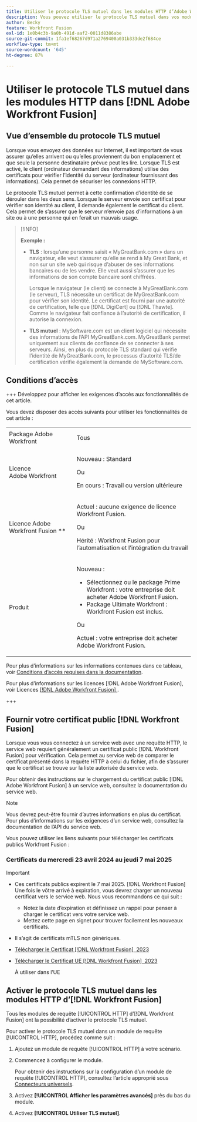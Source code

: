 ```yaml
---
title: Utiliser le protocole TLS mutuel dans les modules HTTP d’Adobe Workfront Fusion
description: Vous pouvez utiliser le protocole TLS mutuel dans vos modules HTTP d’Adobe Workfront Fusion, ce qui permet aux deux côtés de la transaction d’information de vérifier l’identité de l’autre.
author: Becky
feature: Workfront Fusion
exl-id: 1e0b4c3b-9a0b-491d-aaf2-0011d8386abe
source-git-commit: 1fa1ef68267d971a2769400a031b333de2f684ce
workflow-type: tm+mt
source-wordcount: '645'
ht-degree: 87%

---
```


# Utiliser le protocole TLS mutuel dans les modules HTTP dans [!DNL Adobe Workfront Fusion]

## Vue d’ensemble du protocole TLS mutuel

Lorsque vous envoyez des données sur Internet, il est important de vous assurer qu’elles arrivent ou qu’elles proviennent du bon emplacement et que seule la personne destinataire prévue peut les lire. Lorsque TLS est activé, le client (ordinateur demandant des informations) utilise des certificats pour vérifier l’identité du serveur (ordinateur fournissant des informations). Cela permet de sécuriser les connexions HTTP.

Le protocole TLS mutuel permet à cette confirmation d’identité de se dérouler dans les deux sens. Lorsque le serveur envoie son certificat pour vérifier son identité au client, il demande également le certificat du client. Cela permet de s’assurer que le serveur n’envoie pas d’informations à un site ou à une personne qui en ferait un mauvais usage.

>[!INFO]
>
>**Exemple :**
>
>* **TLS** : lorsqu’une personne saisit « MyGreatBank.com » dans un navigateur, elle veut s’assurer qu’elle se rend à My Great Bank, et non sur un site web qui risque d’abuser de ses informations bancaires ou de les vendre. Elle veut aussi s’assurer que les informations de son compte bancaire sont chiffrées.
>
>   Lorsque le navigateur (le client) se connecte à MyGreatBank.com (le serveur), TLS nécessite un certificat de MyGreatBank.com pour vérifier son identité. Le certificat est fourni par une autorité de certification, telle que [!DNL DigiCert] ou [!DNL Thawte]. Comme le navigateur fait confiance à l’autorité de certification, il autorise la connexion.
>
>* **TLS mutuel** : MySoftware.com est un client logiciel qui nécessite des informations de l’API MyGreatBank.com. MyGreatBank permet uniquement aux clients de confiance de se connecter à ses serveurs. Ainsi, en plus du protocole TLS standard qui vérifie l’identité de MyGreatBank.com, le processus d’autorité TLS/de certification vérifie également la demande de MySoftware.com.

## Conditions d’accès

+++ Développez pour afficher les exigences d’accès aux fonctionnalités de cet article.

Vous devez disposer des accès suivants pour utiliser les fonctionnalités de cet article :

<table style="table-layout:auto">
 <col> 
 <col> 
 <tbody> 
  <tr> 
   <td role="rowheader">Package Adobe Workfront</td> 
   <td> <p>Tous</p> </td> 
  </tr> 
  <tr data-mc-conditions=""> 
   <td role="rowheader">Licence Adobe Workfront</td> 
   <td> <p>Nouveau : Standard</p><p>Ou</p><p>En cours : Travail ou version ultérieure</p> </td> 
  </tr> 
  <tr> 
   <td role="rowheader">Licence Adobe Workfront Fusion **</td> 
   <td>
   <p>Actuel : aucune exigence de licence Workfront Fusion.</p>
   <p>Ou</p>
   <p>Hérité : Workfront Fusion pour l’automatisation et l’intégration du travail </p>
   </td> 
  </tr> 
  <tr> 
   <td role="rowheader">Produit</td> 
   <td>
   <p>Nouveau :</p> <ul><li>Sélectionnez ou le package Prime Workfront : votre entreprise doit acheter Adobe Workfront Fusion.</li><li>Package Ultimate Workfront : Workfront Fusion est inclus.</li></ul>
   <p>Ou</p>
   <p>Actuel : votre entreprise doit acheter Adobe Workfront Fusion.</p>
   </td> 
  </tr>
 </tbody> 
</table>

Pour plus d’informations sur les informations contenues dans ce tableau, voir [Conditions d’accès requises dans la documentation](/help/workfront-fusion/references/licenses-and-roles/access-level-requirements-in-documentation.md).

Pour plus d’informations sur les licences [!DNL Adobe Workfront Fusion], voir Licences [[!DNL Adobe Workfront Fusion] ](/help/workfront-fusion/set-up-and-manage-workfront-fusion/licensing-operations-overview/license-automation-vs-integration.md).

+++

## Fournir votre certificat public [!DNL Workfront Fusion]

Lorsque vous vous connectez à un service web avec une requête HTTP, le service web requiert généralement un certificat public [!DNL Workfront Fusion] pour vérification. Cela permet au service web de comparer le certificat présenté dans la requête HTTP à celui du fichier, afin de s’assurer que le certificat se trouve sur la liste autorisée du service web.

Pour obtenir des instructions sur le chargement du certificat public [!DNL Adobe Workfront Fusion] à un service web, consultez la documentation du service web.

>[!NOTE]
>
>Vous devrez peut-être fournir d’autres informations en plus du certificat. Pour plus d’informations sur les exigences d’un service web, consultez la documentation de l’API du service web.

Vous pouvez utiliser les liens suivants pour télécharger les certificats publics Workfront Fusion :

### Certificats du mercredi 23 avril 2024 au jeudi 7 mai 2025

>[!IMPORTANT]
>
>* Ces certificats publics  expirent le 7 mai 2025. [!DNL Workfront Fusion] Une fois le vôtre arrivé à expiration, vous devrez charger un nouveau certificat vers le service web. Nous vous recommandons ce qui suit :
>
>   * Notez la date d’expiration et définissez un rappel pour penser à charger le certificat vers votre service web.
>   * Mettez cette page en signet pour trouver facilement les nouveaux certificats.
>
>* Il s’agit de certificats mTLS non génériques.

* [Télécharger le Certificat  [!DNL Workfront Fusion]  2023](/help/workfront-fusion/references/apps-and-modules/universal-connectors/assets/fusion-prod-us-mtls-certificate.pem)
* [Télécharger le Certificat UE  [!DNL Workfront Fusion]  2023](/help/workfront-fusion/references/apps-and-modules/universal-connectors/assets/fusion-prod-eu-mtls-certificate.pem)

  À utiliser dans l’UE


## Activer le protocole TLS mutuel dans les modules HTTP d’[!DNL Workfront Fusion]

Tous les modules de requête [!UICONTROL HTTP] d’[!DNL Workfront Fusion] ont la possibilité d’activer le protocole TLS mutuel.

Pour activer le protocole TLS mutuel dans un module de requête [!UICONTROL HTTP], procédez comme suit :

1. Ajoutez un module de requête [!UICONTROL HTTP] à votre scénario.
1. Commencez à configurer le module.

   Pour obtenir des instructions sur la configuration d’un module de requête [!UICONTROL HTTP], consultez l’article approprié sous [Connecteurs universels](/help/workfront-fusion/references/apps-and-modules/apps-and-modules-toc.md#universal-connectors).

1. Activez **[!UICONTROL Afficher les paramètres avancés]** près du bas du module.
1. Activez **[!UICONTROL Utiliser TLS mutuel]**.
